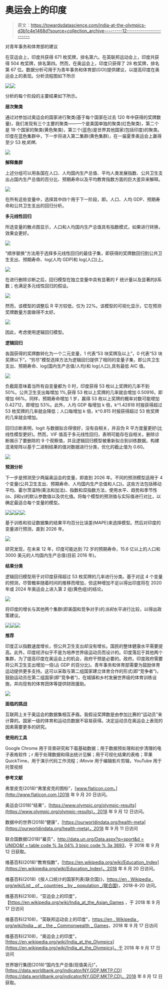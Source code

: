 # 奥运会上的印度

> 原文：<https://towardsdatascience.com/india-at-the-olympics-d3b1c4e1468d?source=collection_archive---------12----------------------->

对青年事务和体育部的建议

在亚运会上，印度共获得 671 枚奖牌，排名第六。在英联邦运动会上，印度共获得 504 枚奖牌，排名第四。然而，在奥运会上，印度只获得了 28 枚奖牌，排名第 67 位。数据分析可用于为青年事务和体育部(GOI)提供建议，以提高印度在奥运会上的表现。分析流程图如下所示

![](img/5fd919f535714015d1e2d28581bdabd7.png)![](img/ffc1b0dce8c87ab52a72255c666fa8d1.png)

分析的每个阶段的主要结果如下所示。

**层次聚类**

通过对参加过奥运会的国家进行聚类(基于每个国家在过去 120 年中获得的奖牌数量)，我们发现有三个主要的聚类——一个是美国单独的聚类(红色聚类)，第二个是 19 个国家的聚类(黄色聚类)，第三个(蓝色)是世界其他国家(包括印度)的聚类。印度在蓝色集群中，下一步将进入第二集群(黄色集群)，在一届夏季奥运会上赢得至少 53 枚*奖牌。*

![](img/d3fa99ae304070c850a2fad79c9728ba.png)

**解释集群**

上述分组可以用各国在人口、人均国内生产总值、平均人类发展指数、公共卫生支出占国内生产总值的百分比、预期寿命以及平均教育指数方面的巨大差异来解释。

![](img/d7b657b22f6442c6164063b140c82169.png)

在所有这些变量中，选择其中四个用于下一阶段，即。人口、人均 GDP、预期寿命和公共卫生支出的回归分析。

**多元线性回归**

所选变量的散点图显示，人口和人均国内生产总值具有指数模式，如果进行转换，效果会更好。

![](img/6bdcc3c69ba5361c84646a6f88fdedd8.png)

“顺序替换”方法用于选择多元线性回归的最佳子集，即获得的奖牌数回归到公共卫生支出、预期寿命、log(人均 GDP)和 log(人口)上。

![](img/b1bfdf2c42322f0d9a9534b2d5af496e.png)

在进行删除诊断之后，回归模型在独立变量中具有显著的 F 统计量以及显著的β系数；也满足多元线性回归的假设。

![](img/0048298ee947a615ac8437c0975eadcb.png)

然而，该模型的调整后 R 平方较低，仅为 22%。该模型的可视化显示，它在预测奖牌数量方面做得不太好。

![](img/8b676343daef2d99ccb20211e3a55812.png)

因此，考虑使用逻辑回归模型。

**逻辑回归**

各国获得的奖牌数转化为一个二元变量，1 代表“53 块奖牌及以上”，0 代表“53 块奖牌以下”。“穷尽”模型选择方法为逻辑回归提供了相同的变量子集，即公共卫生支出、预期寿命、log(国内生产总值/人均)和 log(人口),具有最低 AIC 值。

![](img/a58aaa32d09f30e0013809372f1c0c53.png)

负截距意味着当所有自变量都为 0 时，印度获得 53 枚以上奖牌的几率不到 50%。公共卫生支出每增加 1%,获得 53 枚以上奖牌的几率就会增加 0.50916，即增加 66%。同样，预期寿命增加 1 岁，赢得 53 枚以上奖牌的概率对数可能增加 0.42712，即增加 53%。此外，人均 GDP 每增加 k 倍，k^1.42818 时报获得超过 53 枚奖牌的几率就会降低；人口每增加 k 倍，k^0.815 时报获得超过 53 枚奖牌的几率就会增加。

回归诊断表明，logit 与数据拟合得很好，没有自相关，并且伪 R 平方度量更好(比线性模型更好)。然而，VIF 值高于多元线性回归，表明可能存在自相关。删除诊断揭示了要删除的 9 个观察值，并且逻辑回归模型被重新拟合到训练数据。构建混淆矩阵以基于二进制结果的值对数据进行分类，优化的截止值为 0.60。

![](img/0426603219842e64797446c98c9a8adc.png)

**预测分析**

下一步是预测至少两届奥运会的变量，即直到 2026 年。不同的预测模型适用于 4 个变量(公共卫生支出、预期寿命、人均国内生产总值和人口)。这些方法包括移动平均、霍尔茨温特(乘法和加法)、指数和双指数方法，使用水平、趋势和季节性(α、β和γ)的默认参数值以及优化值。将每个模型的预测值与实际值进行对比，以确定最适合每个变量的模型。

![](img/d91fe60567a2297065cc4f41ad5ac67a.png)![](img/84ed06eeba954ee96fd9c8a130e6858d.png)![](img/deb22e962547bf1b7152f110f26b53c3.png)![](img/9a4fb5a9fd583a44946b580f5136ec6c.png)

基于训练和验证数据集的结果平均百分比误差(MAPE)来选择模型。然后对印度的变量进行预测，直到 2026 年。

![](img/017299d27c2a77d1cebe592813a2ffb3.png)

研究发现，在未来 12 年，印度可能达到 72 岁的预期寿命，15.6 亿以上的人口和 3000 美元的人均国内生产总值(目前 2016 年)。

**结果分类**

逻辑回归模型用于对印度获得超过 53 枚奖牌的几率进行分类。基于对这 4 个变量的预测，尽管概率随着时间的推移而增加，但这种增加不足以得出印度将在 2020 年或 2024 年奥运会上进入第 2 组(黄色组)的结论。

![](img/d77b8e887bd6c68527cff1b18326faf0.png)

将印度的增长与其他两个集群(即美国和竞争对手)的*当前*水平进行比较，以得出政策建议。

![](img/a580d5645bd026dc2bcf074e476da383.png)![](img/842678951c896c8cf4c93aa052c83e7d.png)![](img/c0491a4f87fb99e0ed63f2183a79b78d.png)

**推荐**

印度正以指数速度增长，但公共卫生支出却没有增长。国民的整体健康水平需要提高。此外，印度经济似乎不是为培养世界级运动员而设计的。印度落后于其他两个集群，为了提高印度在奥运会上的机会，政府干预是必要的。政府。印度政府需要将公共卫生支出增加一倍(占 GDP 的百分比)。青年事务和体育部需要为鼓励体育运动提供更多支持。这可以采取与第二组国家建立体育合作的形式(即“竞争者”)，鼓励运动员在第二组国家(即“竞争者”)，在城镇和乡村发展世界级的体育训练设施，并向现有的体育团体等提供财政援助。

![](img/7e62887db15c0974c1c6d93958b9bf6a.png)

**面临的挑战**

互联网上关于奥运会的数据集相互矛盾。我假设奖牌数是由参加比赛的“运动员”来计算的。国家一级的体育和运动员数据不容易获得。决定运动员在奥运会上表现的因素需要更多的研究。

**使用的工具**

Google Chrome 用于背景研究和下载基础数据；用于数据预处理和初步清理的电子表格软件；r 用于处理数据和得出统计见解；用于可视化结果的表格；苹果 QuickTime，用于演示代码工作流程；iMovie 用于编辑影片剪辑，YouTube 用于托管视频

**参考文献**

弗里皮克(2018)“弗里皮克的图标”，[www.flaticon.com，](http://www.flaticon.com,)2018 年 9 月 20 日访问。

奥运会(2018)“结果”，[https://www.olympic.org/olympic-results](https://www.olympic.org/olympic-results)，2018 年 9 月 12 日访问。

数据中的世界(2018)“健康”，[https://ourworldindata.org/health-meta](https://ourworldindata.org/health-meta)，2018 年 9 月 11 日访问

联合国数据(2018)"雇员"，[http://data.un.org/Data.aspx?q=sport&d = UNIDO&f = table code % 3a 04% 3 bisic code % 3a 3693](http://data.un.org/Data.aspx?q=sport&d=UNIDO&f=tableCode:04;isicCode:3693)，于 2018 年 9 月 12 日获取。

维基百科(2018)“教育指数”，[https://en.wikipedia.org/wiki/Education_Index](https://en.wikipedia.org/wiki/Education_Index)，2018 年 8 月 20 日访问。

维基百科(2018)《按人口统计的国家列表(联合国)》，[https://en . Wikipedia . org/wiki/List _ of _ countries _ by _ population _(联合国)](https://en.wikipedia.org/wiki/List_of_countries_by_population_(United_Nations))，2018-8-20 访问。

维基百科(2108)，“亚运会上的印度”，【https://en.wikipedia.org/wiki/India_at_the_Asian_Games ，于 2018 年 9 月 17 日访问

维基百科(2108)，“英联邦运动会上的印度”，[https://en . Wikipedia . org/wiki/India _ at _ the _ Commonwealth _ Games](https://en.wikipedia.org/wiki/India_at_the_Commonwealth_Games)，2018 年 9 月 17 日访问

维基百科(2108)，“奥运会上的印度”，[https://en.wikipedia.org/wiki/India_at_the_Olympics](https://en.wikipedia.org/wiki/India_at_the_Olympics)，于 2018 年 9 月 17 日访问

世界银行集团(2018)“国内生产总值(现值美元)”，[https://data.worldbank.org/indicator/NY.GDP.MKTP.CD](https://data.worldbank.org/indicator/NY.GDP.MKTP.CD)，2018 年 8 月 12 日获取。